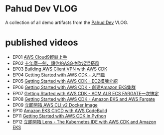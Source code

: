 # Pahud Dev VLOG

A collection of all demo artifacts from the [Pahud Dev](https://pahud.dev) VLOG.

# published videos

- EP01 [AWS Cloud9輕鬆上手](https://youtu.be/e6b3TQ7_CHg)
- EP02 [十年磨一劍，讓你的ASG也吹起混搭風](https://youtu.be/BLVXBnqLy-A)
- EP03 [Building AWS Client VPN with AWS CDK](https://youtu.be/s5u_HuUXRZ4)
- EP04 [Getting Started with AWS CDK - 入門篇](https://youtu.be/uFZjj9QnvQs)
- EP05 [Getting Started with AWS CDK - EC2模塊介紹](https://youtu.be/j866AvdtRps)
- EP06 [Getting Started with AWS CDK - 創建Amazon EKS集群](https://youtu.be/of_zQCjme1A)
- EP07 [Getting Started with AWS CDK - ACM ALB ECS FARGATE一次搞定](https://youtu.be/puVL2vJgiYM)
- EP08 [Getting Started with AWS CDK - Amazon EKS and AWS Fargate](https://youtu.be/v9H1K-vVzG8)
- EP09 [立即開箱 AWS CLI v2 Docker Image](https://youtu.be/eBNOvEj0Gig)
- EP10 [Amazon EKS CI/CD with AWS CodeBuild](https://youtu.be/jDuXcVhxsVo)
- EP11 [Getting Started with AWS CDK in Python](https://youtu.be/LGXDKA7Zp7Q)
- EP12 [立即開箱 Lens - The Kubernetes IDE with AWS CDK and Amazon EKS](https://youtu.be/RAmBS222U2U)

